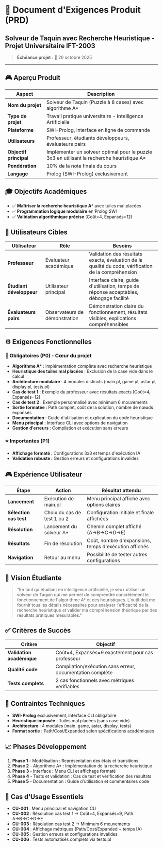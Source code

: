 # 🎯 Document d'Exigences Produit (PRD)
## Solveur de Taquin avec Recherche Heuristique - Projet Universitaire IFT-2003

> **Échéance projet** : 📅 20 octobre 2025

---

## 🎮 Aperçu Produit

| Aspect | Description |
|--------|-------------|
| **Nom du projet** | Solveur de Taquin (Puzzle à 8 cases) avec algorithme A* |
| **Type de projet** | Travail pratique universitaire - Intelligence Artificielle |
| **Plateforme** | SWI-Prolog, interface en ligne de commande |
| **Utilisateurs** | Professeur, étudiants développeurs, évaluateurs pairs |
| **Objectif principal** | Implémenter un solveur optimal pour le puzzle 3x3 en utilisant la recherche heuristique A* |
| **Pondération** | 10% de la note finale du cours |
| **Langage** | Prolog (SWI-Prolog) exclusivement |

## 🎓 Objectifs Académiques

- ✅ **Maîtriser la recherche heuristique A*** avec tuiles mal placées
- ✅ **Programmation logique modulaire** en Prolog SWI
- ✅ **Validation algorithmique précise** (Coût=4, Expansés=12)

## 👥 Utilisateurs Cibles

| Utilisateur | Rôle | Besoins |
|-------------|------|---------|
| **Professeur** | Évaluateur académique | Validation des résultats exacts, évaluation de la qualité du code, vérification de la compréhension |
| **Étudiant développeur** | Utilisateur principal | Interface claire, guide d'utilisation, temps de réponse acceptables, débogage facilité |
| **Évaluateurs pairs** | Observateurs de démonstration | Démonstration claire du fonctionnement, résultats visibles, explications compréhensibles |

## ⚙️ Exigences Fonctionnelles

### 🎯 Obligatoires (P0) - Cœur du projet

- **Algorithme A*** : Implémentation complète avec recherche heuristique
- **Heuristique des tuiles mal placées** : Exclusion de la case vide dans le calcul
- **Architecture modulaire** : 4 modules distincts (main.pl, game.pl, astar.pl, display.pl, tests.pl)
- **Cas de test 1** : Exemple du professeur avec résultats exacts (Coût=4, Expansés=12)
- **Cas de test 2** : Exemple personnalisé avec minimum 6 mouvements
- **Sortie formatée** : Path complet, coût de la solution, nombre de nœuds expansés
- **Documentation** : Guide d'utilisation et explication du code heuristique
- **Menu principal** : Interface CLI avec options de navigation
- **Gestion d'erreurs** : Compilation et exécution sans erreurs

### ⭐ Importantes (P1)

- **Affichage formaté** : Configurations 3x3 et temps d'exécution IA
- **Validation robuste** : Gestion erreurs et configurations invalides

## 🎮 Expérience Utilisateur

| Étape | Action | Résultat attendu |
|-------|--------|------------------|
| **Lancement** | Exécution de main.pl | Menu principal affiché avec options claires |
| **Sélection cas test** | Choix du cas de test 1 ou 2 | Configuration initiale et finale affichées |
| **Résolution** | Lancement du solveur A* | Chemin complet affiché (A→B→C→D→E) |
| **Résultats** | Fin de résolution | Coût, nombre d'expansions, temps d'exécution affichés |
| **Navigation** | Retour au menu | Possibilité de tester autres configurations |

## 🎯 Vision Étudiante

> "En tant qu'étudiant en intelligence artificielle, je veux utiliser un solveur de Taquin qui me permet de comprendre concrètement le fonctionnement de l'algorithme A* et des heuristiques. L'outil doit me fournir tous les détails nécessaires pour analyser l'efficacité de la recherche heuristique et valider ma compréhension théorique par des résultats pratiques mesurables."

## ✅ Critères de Succès

| Critère | Objectif |
|---------|----------|
| **Validation académique** | Coût=4, Expansés=9 exactement pour cas professeur |
| **Qualité code** | Compilation/exécution sans erreur, documentation complète |
| **Tests complets** | 2 cas fonctionnels avec métriques vérifiables |

## 🔧 Contraintes Techniques

- **SWI-Prolog** exclusivement, interface CLI obligatoire
- **Heuristique imposée** : Tuiles mal placées (sans case vide)
- **Architecture** : 4 modules (main, game, astar, display, tests)
- **Format sortie** : Path/Cost/Expanded selon spécifications académiques

## 📈 Phases Développement

1. **Phase 1** - Modélisation : Représentation des états et transitions
2. **Phase 2** - Algorithme A* : Implémentation de la recherche heuristique
3. **Phase 3** - Interface : Menu CLI et affichage formaté
4. **Phase 4** - Tests et validation : Cas de test et vérification des résultats
5. **Phase 5** - Documentation : Guide d'utilisation et commentaires code

## 🎯 Cas d'Usage Essentiels

- **CU-001** : Menu principal et navigation CLI
- **CU-002** : Résolution cas test 1 → Coût=4, Expansés=9, Path A→B→C→D→E  
- **CU-003** : Résolution cas test 2 → Minimum 6 mouvements
- **CU-004** : Affichage métriques (Path/Cost/Expanded + temps IA)
- **CU-005** : Gestion erreurs et configurations invalides
- **CU-006** : Tests automatisés complets via tests.pl